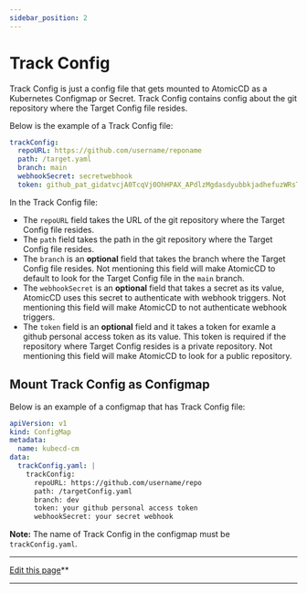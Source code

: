 ```yaml
---
sidebar_position: 2
---
```


# Track Config
Track Config is just a config file that gets mounted to AtomicCD as a Kubernetes Configmap or Secret. Track Config contains config about the git repository where the Target Config file resides.

Below is the example of a Track Config file:

```yaml
trackConfig:
  repoURL: https://github.com/username/reponame
  path: /target.yaml
  branch: main
  webhookSecret: secretwebhook
  token: github_pat_gidatvcjA0TcqVj0OhHPAX_APdlzMgdasdyubbkjadhefuzWRsTQANNMT7WSSRMfKhYewS
```

In the Track Config file:

- The `repoURL` field takes the URL of the git repository where the Target Config file resides.
- The `path` field takes the path in the git repository where the Target Config file resides.
- The `branch` is an **optional** field that takes the branch where the Target Config file resides. Not mentioning this field will make AtomicCD to default to look for the Target Config file in the `main` branch.
- The `webhookSecret` is an **optional** field that takes a secret as its value, AtomicCD uses this secret to authenticate with webhook triggers. Not mentioning this field will make AtomicCD to not authenticate webhook triggers.
- The `token` field is an **optional** field and it takes a token for examle a github personal access token as its value. This token is required if the repository where Target Config resides is a private repository. Not mentioning this field will make AtomicCD to look for a public repository.

## Mount Track Config as Configmap

Below is an example of a configmap that has Track Config file:

```yaml
apiVersion: v1
kind: ConfigMap
metadata:
  name: kubecd-cm
data:
  trackConfig.yaml: |
    trackConfig:
      repoURL: https://github.com/username/repo
      path: /targetConfig.yaml
      branch: dev
      token: your github personal access token
      webhookSecret: your secret webhook
```

**Note:** The name of Track Config in the configmap must be `trackConfig.yaml`.

---

[Edit this page](https://github.com/iam-anshul/AtomicCD-docs/blob/main/docs/Concepts/trackConfig.md)**

---